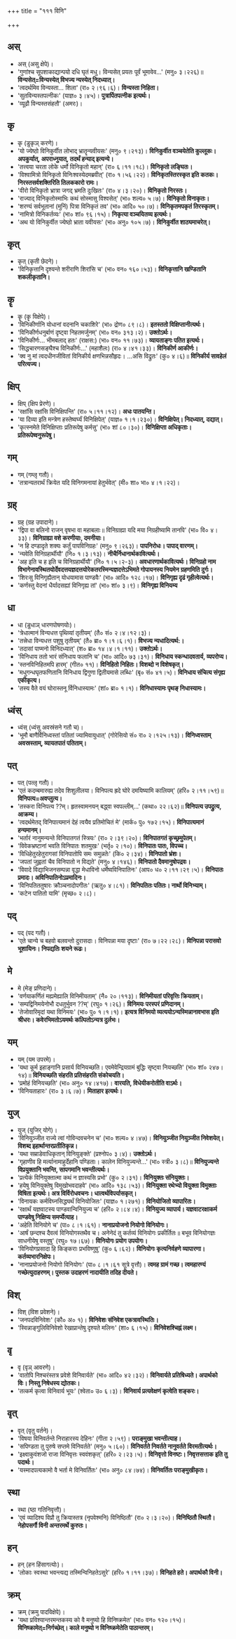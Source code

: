 +++
title = "१११ विनि"

+++

## अस्
- अस् (असु क्षेपे)।
- 'गुणांश्च सूपशाकाद्यान्पयो दधि घृतं मधु। विन्यसेत् प्रयतः पूर्वं भूमावेव…' (मनु० ३।२२६)॥ **विन्यसेत्=विन्यस्येत् विभज्य न्यस्येत् निदध्यात्।**
- 'त्वदर्थमिव विन्यस्ता… शिला' (रा० २।९६।६)। **विन्यस्ता निहिता।**
- 'सुतविन्यस्तपत्नीकः' (याज्ञ० ३।४५)। **पुत्रार्पितपत्नीक इत्यर्थः।**
- 'व्यूढौ विन्यस्तसंहतौ' (अमरः)।

## कृ
- कृ (डुकृञ् करणे)।
- 'यो ज्येष्ठो विनिकुर्वीत लोभाद् भ्रातॄन्यवीयसः' (मनु० ९।२१३)। **विनिकुर्वीत वञ्चयेतेति कुल्लूकः। अपकुर्यात्, अपराध्नुयात्, तदर्थं हन्याद् इत्यन्ये।**
- 'तत्त्वया चरता लोके धर्मो विनिकृतो महान्' (रा० ६।११।१८)। **विनिकृतो लङ्घितः।**
- 'विश्वामित्रो विनिकृतो विनिःश्वस्येदमब्रवीत्' (रा० १।५६।२२)। **विनिकृतस्तिरस्कृत इति कतकः। निरस्तसर्वशक्तिरिति तिलककारो रामः।**
- 'वीरो विनिकृतो भ्रात्रा जगद् भ्रमति दुःखितः' (रा० ४।३।२०)। **विनिकृतो निरस्तः।**
- 'राज्याद् विनिकृतोस्माभिः कथं सोस्मासु विश्वसेत्' (भा० शल्य० ५।७)। **विनिकृतो विनाकृतः।**
- 'शरण्यं सर्वभूतानां (मुनिं) पित्रा विनिकृतं तव' (भा० आदि० ५०।७)। **विनिकृतमपकृतं तिरस्कृतम्।**
- 'नामित्रो विनिकर्तव्यः' (भा० शां० ९६।१५)। **निकृत्या वञ्चयितव्य इत्यर्थः।**
- 'अथ यो विनिकुर्वीत ज्येष्ठो भ्राता यवीयसः' (भा० अनु० १०५।७)। **विनिकुर्वीत शाठ्यमाचरेत्।**

## कृत्
- कृत् (कृती छेदने)।
- 'विनिकृत्तानि दृश्यन्ते शरीराणि शिरांसि च' (भा० वन० १६०।५३)। **विनिकृत्तानि खण्डितानि शकलीकृतानि।**

## कॄ
- कॄ (कॄ विक्षेपे)।
- 'विनिकीर्णानि योधानां वदनानि चकाशिरे' (भा० द्रोण० ८९।८)। **इतस्ततो विक्षिप्तानीत्यर्थः।**
- 'विनिकीर्णधनुर्बाणं दृष्ट्वा निहतमर्जुनम्' (भा० वन० ३१३।२)। **उक्तोऽर्थः।**
- 'विनिकीर्णः… भीमबलाद् हतः' (राक्षस:) (भा० वन० ११।७३)। **व्यायताङ्गः पतित इत्यर्थः।**
- 'सिद्धचारणसङ्घैश्च विनिकीर्णः…' (महाशैलः) (रा० ४।४१।३३)। **विनिकीर्ण आकीर्णः।**
- 'क्व नु मां त्वदधीनजीवितां विनिकीर्य क्षणभिन्नसौहृदः। …असि विद्रुतः' (कु० ४।६)॥ **विनिकीर्य सावहेलं परित्यज्य।**

## क्षिप्
- क्षिप् (क्षिप प्रेरणे)।
- 'रक्षांसि रक्षांसि विनिक्षिपन्ति' (रा० ५।११।१२)। **अधः पातयन्ति।**
- 'या दिव्या इति मन्त्रेण हस्तेष्वर्घ्यं विनिक्षिपेत्' (याज्ञ० १।१।२३०)। **विनिक्षिपेत्। निदध्यात्, दद्यात्।**
- 'कृत्स्नमेते विनिक्षिप्ताः प्रतिरूपेषु कर्मसु' (भा० शां ८०।३०)। **विनिक्षिप्ता अधिकृताः। प्रतिरूपेष्वनुरूपेषु।**

## गम्
- गम् (गम्लृ गतौ)।
- 'तत्रान्यतरार्थं क्रियेत यदि विनिगमनायां हेतुर्भवेत्' (मी० शा० भा० ४।१।२२)।

## ग्रह्
- ग्रह् (ग्रह उपादाने)।
- 'द्विपा वा बलिनो राजन् वृषभा वा महाबलाः॥ विनिग्राह्या यदि मया निग्रहीष्यामि तानपि' (भा० वि० ४।३३)। **विनिग्राह्या वशे करणीयाः, दमनीयाः।**
- 'न हि दण्डादृते शक्यः कर्तुं पापविनिग्रहः' (मनु० ९।२६३)। **पापनिरोधः। पापाद् वारणम्।**
- 'न्यवेति विनिग्रहार्थीयौ' (नि० १।३।१३)। **नीचैर्निधानार्थकावित्यर्थः।**
- 'अह इति च ह इति च विनिग्रहार्थीयौ' (नि० १।५।२-३)। **अवधारणार्थकावित्यर्थः। विनिग्रहो नाम विभागेनावस्थितयोर्देवदत्तयज्ञदत्तयोरेकतरस्मिन्यज्ञदत्तेऽभिमते गोपायनस्य नियमेन ग्रहणमिति दुर्गः।**
- 'शिरःसु विनिगृह्यैतान् योधयामास पाण्डवैः' (भा० आदि० १२८।१७)। **विनिगृह्य दृढं गृहीत्वेत्यर्थः।**
- 'कर्णस्तु वेदनां धैर्यादसह्यां विनिगृह्य तां' (भा० शां० ३।९)। **विनिगृह्य विनियम्य**

## धा
- धा (डुधाञ् धारणपोषणयोः)।
- 'त्रेधात्मानं विन्यधत्त पृथिव्यां तृतीयम्' (तै० सं० २।४।१२।३)।
- 'तत्त्रेधा विन्यधत्त पशुषु तृतीयम्' (तै० ब्रा० १।१।६।१)। **विभज्य न्यधादित्यर्थ:।**
- 'तदासां पाप्मनो विनिदध्यात्' (श० ब्रा० १४।४।१।११)। **उक्तोऽर्थः।**
- 'विनिधाय ततो भारं संनिधाय फलानि च' (भा० आदि० ७३।३१)। **विनिधाय स्कन्धादवतार्य, व्यपरोप्य।**
- 'स्तनविनिहितमपि हारम्' (गीत० ११)। **विनिहितो निहितः। विशब्दो न विशेषकृत्।**
- 'मधुगन्धघृतफणितानि विनिधाय द्विगुणा द्वितीयमासे लब्धिः' (बृ० सं० ४१।५)। **विनिधाय संचित्य संगृह्य एकीकृत्य।**
- 'तस्य वैते वयं घोरास्तनू र्विनिधास्यामः' (शां० ब्रा० १।१)। **विनिधास्यामः पृथङ् निधास्यामः।**

## ध्वंस्
- ध्वंस् (ध्वंसु अवस्रंसने गतौ च)।
- 'भूमौ बाणैर्विनिध्वस्तां पतितां ज्यामिवायुधात्' (गोरेसियो सं० रा० २।१२५।१३)। **विनिध्वस्ताम् अवस्रस्ताम्, व्यायतपातं पतिताम्।**

## पत्
- पत् (पत्लृ गतौ)।
- 'एतं कदम्बमारुह्य तदेव शिशुलीलया। विनिपत्य ह्रदे घोरे दमयिष्यामि कालियम्' (हरि० २।११।५९)॥ **विनिपत्य=अवप्लुत्य।**
- 'तस्करा विनिपत्य ??म्। हृतस्वामनयन् बद्ध्वा स्वपल्लीम्…' (कथा० २२।६२)॥ **विनिपत्य उपद्रुत्य, आक्रम्य।**
- 'त्वदर्थमेतद् विनिपात्यमानं देहं त्वयैव प्रतिमोचितं मे' (मार्क० पु० १७२।१५)। **विनिपात्यमानं हन्यमानम्।**
- 'भर्तारं नानुमन्यन्ते विनिपातगतं स्त्रियः' (रा० २।३९।२०)। **विनिपातगतं कृच्छ्रमुपेतम्।**
- 'विवेकभ्रष्टानां भवति विनिपातः शतमुखः' (भर्तृ० २।१०)। **विनिपातः पातः, विपच्च।**
- 'विधिहेतुरहेतुरागसां विनिपातोपि समः समुन्नतेः' (कि० २।३४)। **विनिपातो भ्रंशः।**
- 'जपतां जुह्वतां चैव विनिपातो न विद्यते' (मनु० ४।१४६)। **विनिपातो दैवमानुषोपद्रवः।**
- 'विवादे विद्याभिजनसम्पन्ना वृद्धा मेधाविनो धर्मेष्वविनिपातिनः' (आप० ध० २।११।२९।५)। **विनिपातः प्रमादः। अविनिपातिनोऽप्रमादिनः।**
- 'विनिपतिततुषारः क्रौञ्चनादोपगीतः' (ऋतु० ४।८१)। **विनिपतितः पतितः। नार्थो विनिभ्याम्।**
- 'कटेन पातितो यामि' (मृच्छ० २।८)।

## पद्
- पद् (पद गतौ)।
- 'एते चान्ये च बहवो बलवन्तो दुरासदाः। विनिपन्ना मया दृष्टाः' (रा० ७।२२।२८)। **विनिपन्ना परासवो भूशायिनः। निपद्यतिः शयने रूढः।**

## मे
- मे (मेङ् प्रणिदाने)।
- 'वर्णयाकर्णितं मह्यमेह्यालि विनिमीयताम्' (नै० २०।११३)। **विनिमीयतां परिवृत्तिः क्रियताम्।**
- 'सम्पद्विनिमयेनोभौ दधतुर्भुवन ??म्' (रघु० १।२६)। **विनिमयः परस्परं प्रणिदानम्।**
- 'तेजोवारिमृदां यथा विनिमयः' (भा० पु० १।१।१)। **इत्यत्र विनिमयो व्यत्ययोऽन्यस्मिन्नानावभास इति श्रीधरः। कवेरभिमतोऽयमर्थः कल्पितोऽन्यत्र दुर्लभः।**

## यम्
- यम् (यम उपरमे)।
- 'यथा कूर्म इहाङ्गानि प्रसार्य विनियच्छति। एवमेवेन्द्रियग्रामं बुद्धिः सृष्ट्वा नियच्छति' (भा० शां० २४७।१४)॥ **विनियच्छति संहरति प्रतिसंहरति संकोचयति।**
- 'प्रमोहं विनियच्छति' (भा० अनु० १४।४१७)। **वारयति, विधेयीकरोतीति वाऽर्थः।**
- 'विनियताहारः' (रा० ३।६।७)। **मिताहार इत्यर्थः।**

## युज्
- युज् (युजिर् योगे)।
- 'विनियुञ्जीत राज्ये त्वां गोविन्दवचनेन च' (भा० शल्य० ४।४७)। **विनियुञ्जीत नियुञ्जीत निवेशयेत्। विशब्द इहार्थान्तरप्रतीतिकृन्न।**
- 'यथा सम्राडेवाधिकृतान् विनियुङ्क्ते' (प्रश्नोप० ३।४)। **उक्तोऽर्थः।**
- 'गृहाणीव हि मर्त्यानामाहुर्देहानि पण्डिताः। कालेन विनियुज्यन्ते…' (भा० स्त्री० ३।८)॥ **विनियुज्यन्ते विप्रयुक्तानि भवन्ति, सापगमानि भवन्तीत्यर्थः।**
- 'प्रत्येकं विनियुक्तात्मा कथं न ज्ञास्यसि प्रभो' (कु० २।३१)। **विनियुक्तः संनियुक्तः।**
- 'हयेषु विनियुक्तेषु विमुखोभवदाहवे' (भा० आदि० १३८।५३)। **विनियुक्ता रथेभ्यो वियुक्ता विमुक्ताः विषिता इत्यर्थः। अत्र विर्विरोधवचनः। धात्वर्थविपर्यासकृत्।**
- 'विनायकः कर्मविघ्नसिद्ध्यर्थं विनियोजितः' (याज्ञ० १।२७१)। **विनियोजितो व्यापारितः।**
- 'रक्षार्थं यज्ञवाटस्य पाण्डवान्विनियुज्य च' (हरि० २।८४।४)। **विनियुज्य व्यापार्य। यज्ञवाटरक्षाकर्म पाण्डवेषु निक्षिप्य समर्प्येत्याह।**
- 'अहेति विनियोगे च' (पा० ८।१।६१)। **नानाप्रयोजनो नियोगो विनियोगः।**
- 'आर्षं छन्दश्च दैवत्वं विनियोगस्तथैव च। अनेनेदं तु कर्तव्यं विनियोगः प्रकीर्तितः॥ बभूव विनियोगज्ञः साधनीयेषु वस्तुषु' (रघु० १७।६७)। **विनियोगः प्रयोग उपयोगः।**
- 'विनियोगप्रसादा हि किङ्कराः प्रभविष्णुषु' (कु० ६।६२)। **विनियोगः कृत्यनिर्वहणे व्यापारणा। कर्तव्यभारनिक्षेपः।**
- 'नानाप्रयोजनो नियोगो विनियोगः' (पा० ८।१।६१ सूत्रे वृत्तौ)। **त्वमह ग्रामं गच्छ। त्वमहारण्यं गच्छेत्युदाहरणम्। पुस्तक उदाहरणं नादायीति तदिह दीयते।**

## विश्
- विश् (विश प्रवेशने)।
- 'जनपदविनिवेशः' (कौ० अ० १)। **विनिवेशः संनिवेश एकत्रावस्थितिः।**
- 'स्विन्नाङ्गुलिविनिवेशो रेखाप्रान्तेषु दृश्यते मलिनः' (शा० ६।१५)। **विनिवेशश्चिह्नं लक्ष्म।**

## वृ
- वृ (वृञ् आवरणे)।
- 'वातोपि निश्चरंस्तत्र प्रवेशे विनिवार्यते' (भा० आदि० ४२।३२)। **विनिवार्यते प्रतिषिध्यते। अपार्थको विः। निस्तु निषेधस्य द्योतकः।**
- 'तत्कर्म कृत्वा विनिवार्य भूयः' (श्वेता० उ० ६।३)। **विनिवार्य प्रत्यवेक्षणं कृत्वेति शङ्करः।**

## वृत्
- वृत् (वृतु वर्तने)।
- 'विषया विनिवर्तन्ते निराहारस्य देहिनः' (गीता २।५९)। **पराङ्मुखा भवन्तीत्याह।**
- 'सपिण्डता तु पुरुषे सप्तमे विनिवर्तते' (मनु० ५।६०)। **विनिवर्तते निवर्तते नानुवर्तते विरमतीत्यर्थः।**
- 'इक्ष्वाकुवंशजो राजा विनिवृत्तः स्ववंशकृत्' (हरि० २।२३।५)। **विनिवृत्तो विनष्टः। निवृत्तसत्ताक इति तु पदार्थः।**
- 'यस्मादपत्यकामो वै भर्ता मे विनिवर्तितः' (भा० अनु० ८४।७४)। **विनिवर्तितः पराङ्मुखीकृतः।**

## स्था
- स्था (ष्ठा गतिनिवृत्तौ)।
- 'एवं व्यादिश्य विप्रौ तु क्रियास्तत्र (नृपवेश्मनि) विनिष्ठितौ' (रा० २।३।२०)। **विनिष्ठितौ स्थितौ। नेहोपसर्गौ विनी अन्तरमर्थे कुरुतः।**

## हन्
- हन् (हन हिंसागत्योः)।
- 'लोकाः स्वस्था भवन्त्यद्य तस्मिन्विनिहतेऽसुरे' (हरि० १।११।३७)। **विनिहते हते। अपार्थकौ विनी।**

## क्रम्
- क्रम् (क्रमु पादविक्षेपे)।
- 'यथा प्रविश्यान्तरमन्तकस्य को वै मनुष्यो हि विनिष्क्रमेत' (भा० वन० १२०।१५)। **विनिष्क्रामेत्=निर्गच्छेत्। काले मनुष्यो न विनिष्क्रमेतेति पाठान्तरम्।**
